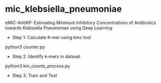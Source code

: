# mic_klebsiella_pneumoniae
eMIC-AntiKP: Estimating Minimum Inhibitory Concentrations of Antibiotics towards Klebsiella Pneumoniae using Deep Learning

+ Step 1: Calculate K-mer using kmc tool

python3 counter.py

+ Step 2. Identify k-mers in dataset

python3 km_counts_process.py


+ Step 3. Train and Test 
